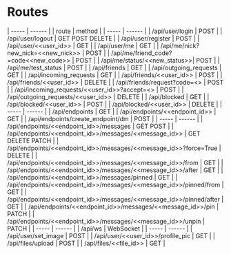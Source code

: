 # Routes
| ----- | ------ |
| route | method |
| ----- | ------ |
| /api/user/login | POST |
| /api/user/logout | GET POST DELETE |
| /api/user/register | POST |
| /api/user/<<user_id>> | GET |
| /api/user/me | GET |
| /api/me/nick?new_nick=<<new_nick>> | POST |
| /api/me/friend_code?=code<<new_code>> | POST |
| /api/me/status/<<new_status>>| POST |
| /api/me/test_status | POST |
| /api/friends | GET |
| /api/outgoing_requests | GET |
| /api/incoming_requests | GET |
| /api/friends/<<user_id>> | POST |
| /api/friends/<<user_id>> | DELETE |
| /api/friends/request?code=<<friendcode>> | POST |
| /api/incoming_requests/<<user_id>>?accept=<<bool>> | POST |
| /api/outgoing_requests/<<user_id>> | DELETE |
| /api/blocked | GET |
| /api/blocked/<<user_id>> | POST |
| /api/blocked/<<user_id>> | DELETE |
| ----- | ------ |
| /api/endpoints | GET |
| /api/endpoints/<<endpoint_id>> | GET |
| /api/endpoints/create_endpoint/dm | POST |
| ----- | ------ |
| /api/endpoints/<<endpoint_id>>/messages | GET POST |
| /api/endpoints/<<endpoint_id>>/messages/<<message_id>> | GET DELETE PATCH |
| /api/endpoints/<<endpoint_id>>/messages/<<message_id>>?force=True | DELETE |
| /api/endpoints/<<endpoint_id>>/messages/<<message_id>>/from | GET |
| /api/endpoints/<<endpoint_id>>/messages/<<message_id>>/after | GET |
| /api/endpoints/<<endpoint_id>>/messages/pinned | GET |
| /api/endpoints/<<endpoint_id>>/messages/<<message_id>>/pinned/from | GET |
| /api/endpoints/<<endpoint_id>>/messages/<<message_id>>/pinned/after | GET |
| /api/endpoints/<<endpoint_id>>/messages/<<message_id>>/pin | PATCH |
| /api/endpoints/<<endpoint_id>>/messages/<<message_id>>/unpin | PATCH |
| ----- | ------ |
| /api/ws | WebSocket |
| ----- | ------ |
| /api/user/set_image | POST |
| /api/user/<<user_id>>/profile_pic | GET |
| /api/files/upload | POST |
| /api/files/<<file_id>> | GET |